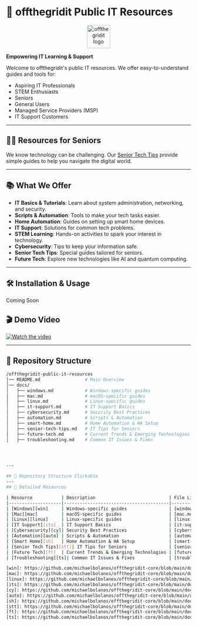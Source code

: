 # 🌟 offthegridit Public IT Resources

<p align="center">
  <img src="https://offthegridit.com/wp-content/uploads/2024/05/offthergridit-logo-tree1.jpg" alt="offthegridit logo" width="63">
</p>

**Empowering IT Learning & Support**

Welcome to offthegridit's public IT resources. We offer easy-to-understand guides and tools for:

- Aspiring IT Professionals
- STEM Enthusiasts
- Seniors
- General Users
- Managed Service Providers (MSP)
- IT Support Customers

---

## 👵👴 Resources for Seniors

We know technology can be challenging. Our [Senior Tech Tips](https://github.com/michaelbolanos/offthegridit-core/blob/main/docs/senior-tech-tips.md) provide simple guides to help you navigate the digital world.

---

## 📚 What We Offer

- **IT Basics & Tutorials**: Learn about system administration, networking, and security.
- **Scripts & Automation**: Tools to make your tech tasks easier.
- **Home Automation**: Guides on setting up smart home devices.
- **IT Support**: Solutions for common tech problems.
- **STEM Learning**: Hands-on activities to spark your interest in technology.
- **Cybersecurity**: Tips to keep your information safe.
- **Senior Tech Tips**: Special guides tailored for seniors.
- **Future Tech**: Explore new technologies like AI and quantum computing.

---

## 🛠 Installation & Usage
Coming Soon

## 🎬 Demo Video
[![Watch the video](https://img.youtube.com/vi/reAXSyYBFM4/maxresdefault.jpg)](https://www.youtube.com/watch?v=reAXSyYBFM4)

---

## 📂 Repository Structure
```bash
/offthegridit-public-it-resources
│── README.md                 # Main Overview
│── docs/
│   ├── windows.md            # Windows-specific guides
│   ├── mac.md                # macOS-specific guides
│   ├── linux.md              # Linux-specific guides
│   ├── it-support.md         # IT Support Basics
│   ├── cybersecurity.md      # Security Best Practices
│   ├── automation.md         # Scripts & Automation
│   ├── smart-home.md         # Home Automation & HA Setup
│   ├── senior-tech-tips.md   # IT Tips for Seniors
│   ├── future-tech.md        # Current Trends & Emerging Technologies
│   ├── troubleshooting.md    # Common IT Issues & Fixes




---

## 📂 Repository Structure Clickable
---
## 📄 Detailed Resources

| Resource           | Description                            | File Link                                                                                                                |
|--------------------|----------------------------------------|--------------------------------------------------------------------------------------------------------------------------|
| [Windows][win]     | Windows-specific guides                | [windows.md][win]                                                                                                        |
| [Mac][mac]         | macOS-specific guides                  | [mac.md][mac]                                                                                                            |
| [Linux][linux]     | Linux-specific guides                  | [linux.md][linux]                                                                                                        |
| [IT Support][its]  | IT Support Basics                      | [it-support.md][its]                                                                                                     |
| [Cybersecurity][cy]| Security Best Practices                | [cybersecurity.md][cy]                                                                                                   |
| [Automation][auto] | Scripts & Automation                   | [automation.md][auto]                                                                                                    |
| [Smart Home][sh]   | Home Automation & HA Setup             | [smart-home.md][sh]                                                                                                      |
| [Senior Tech Tips][stt]| IT Tips for Seniors                | [senior-tech-tips.md][stt]                                                                                               |
| [Future Tech][ft]  | Current Trends & Emerging Technologies | [future-tech.md][ft]                                                                                                     |
| [Troubleshooting][ts]| Common IT Issues & Fixes             | [troubleshooting.md][ts]                                                                                                 |

[win]: https://github.com/michaelbolanos/offthegridit-core/blob/main/docs/windows.md
[mac]: https://github.com/michaelbolanos/offthegridit-core/blob/main/docs/mac.md
[linux]: https://github.com/michaelbolanos/offthegridit-core/blob/main/docs/linux.md
[its]: https://github.com/michaelbolanos/offthegridit-core/blob/main/docs/it-support.md
[cy]: https://github.com/michaelbolanos/offthegridit-core/blob/main/docs/cybersecurity.md
[auto]: https://github.com/michaelbolanos/offthegridit-core/blob/main/docs/automation.md
[sh]: https://github.com/michaelbolanos/offthegridit-core/blob/main/docs/smart-home.md
[stt]: https://github.com/michaelbolanos/offthegridit-core/blob/main/docs/senior-tech-tips.md
[ft]: https://github.com/michaelbolanos/offthegridit-core/blob/main/docs/future-tech.md
[ts]: https://github.com/michaelbolanos/offthegridit-core/blob/main/docs/troubleshooting.md
